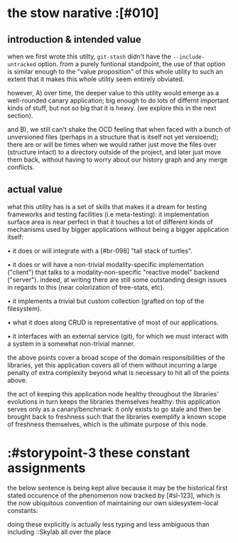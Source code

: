 # the stow narative :[#010]

## introduction & intended value

when we first wrote this utilty, `git-stash` didn't have the
`--include-untracked` option. from a purely funtional standpoint, the
use of that option is similar enough to the "value proposition" of this
whole utility to such an extent that it makes this whole utility seem
entirely obviated.

however, A) over time, the deeper value to this utility would emerge as
a well-rounded canary application; big enough to do lots of differnt
important kinds of stuff, but not so big that it is heavy. (we explore
this in the next section).

and B), we still can't shake the OCD feeling that when faced with a
bunch of unversioned files (perhaps in a structure that is itself not
yet versioend); there are or will be times when we would rather just
move the files over (structure intact) to a directory outside of the
project, and later just move them back, without having to worry about
our history graph and any merge conflicts.


## actual value

what this utility has is a set of skills that makes it a dream for
testing frameworks and testing facilities (i.e meta-testing): it
implementation surface area is near perfect in that it touches a lot of
different kinds of mechanisms used by bigger applications without being
a bigger application itself:

  • it does or will integrate with a [#br-098] "tall stack of turtles".

  • it does or will have a non-trivial modality-specific implementation
    ("client") that talks to a modality-non-specific "reactive model"
    backend ("server"). indeed, at writing there are still some
    outstanding design issues in regards to this (near colorization
    of tree-stats, etc).

   • it implements a trivial but custom collection (grafted on top of the
     filesystem).

   • what it does along CRUD is representative of most of our applications.

   • it interfaces with an external service (git), for which we must
     interact with a system in a somewhat non-trivial manner.

the above points cover a broad scope of the domain responsibilities of the
libraries, yet this application covers all of them without incurring a large
penalty of extra complexity beyond what is necessary to hit all of the points
above.

the act of keeping this application node healthy throughout the libraries'
evolutions in turn keeps the libraries themselves healthy: this application
serves only as a canary/benchmark: it only exists to go stale and then be
brought back to freshness such that the libraries exemplify a known scope
of freshness themselves, which is the ultimate purpose of this node.




# :#storypoint-3  these constant assignments

the below sentence is being kept alive because it may be the historical first
stated occurence of the phenomenon now tracked by [#sl-123], which is
the now ubiquitous convention of maintaining our own sidesystem-local
constants:

doing these explicitly is actually less typing and less ambiguous than
including ::Skylab all over the place




